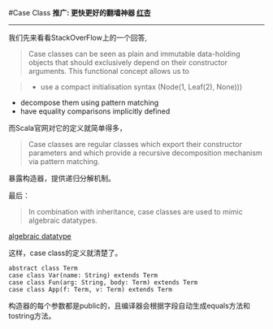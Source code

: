 #Case Class
**推广: 更快更好的翻墙神器 [红杏]( http://honx.in/i/VPZdDZnKEyd7byzB)**

---
我们先来看看StackOverFlow上的一个回答,

>Case classes can be seen as plain and immutable data-holding objects that should exclusively depend on their constructor arguments.
This functional concept allows us to

>- use a compact initialisation syntax (Node(1, Leaf(2), None)))
- decompose them using pattern matching
- have equality comparisons implicitly defined

而Scala官网对它的定义就简单得多，
>Case classes are regular classes which export their constructor parameters and which provide a recursive decomposition mechanism via pattern matching.

暴露构造器，提供递归分解机制。


最后：

>In combination with inheritance, case classes are used to mimic algebraic datatypes.

 [algebraic datatype](http://en.wikipedia.org/wiki/Algebraic_data_type)
 
这样，case class的定义就清楚了。

```
abstract class Term
case class Var(name: String) extends Term
case class Fun(arg: String, body: Term) extends Term
case class App(f: Term, v: Term) extends Term
```

构造器的每个参数都是public的，且编译器会根据字段自动生成equals方法和 tostring方法。

